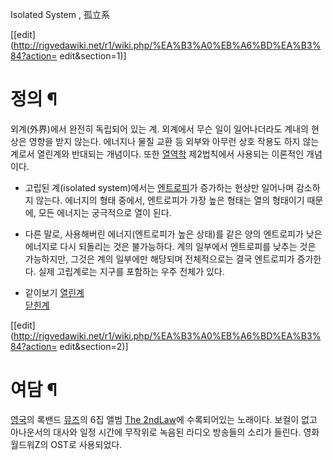 Isolated System , 孤立系

[[edit](http://rigvedawiki.net/r1/wiki.php/%EA%B3%A0%EB%A6%BD%EA%B3%84?action=
edit&section=1)]

# 정의 ¶

외계(外界)에서 완전히 독립되어 있는 계. 외계에서 무슨 일이 일어나더라도 계내의 현상은 영향을 받지 않는다. 에너지나 물질 교환 등 외부와
아무런 상호 작용도 하지 않는 계로서 열린계와 반대되는 개념이다. 또한
[열역학](%EC%97%B4%EC%97%AD%ED%95%99.md) 제2법칙에서 사용되는 이론적인 개념이다.  

  * 고립된 계(isolated system)에서는 [엔트로피](%EC%97%94%ED%8A%B8%EB%A1%9C%ED%94%BC.md)가 증가하는 현상만 일어나며 감소하지 않는다. 에너지의 형태 중에서, 엔트로피가 가장 높은 형태는 열의 형태이기 때문에, 모든 에너지는 궁극적으로 열이 된다.
  * 다른 말로, 사용해버린 에너지(엔트로피가 높은 상태)를 같은 양의 엔트로피가 낮은 에너지로 다시 되돌리는 것은 불가능하다. 계의 일부에서 엔트로피를 낮추는 것은 가능하지만, 그것은 계의 일부에만 해당되며 전체적으로는 결국 엔트로피가 증가한다.
실제 고립계로는 지구를 포함하는 우주 전체가 있다.

  

  * 같이보기
[열린계](%EC%97%B4%EB%A6%B0%EA%B3%84.md)  
[닫힌계](%EB%8B%AB%ED%9E%8C%EA%B3%84.md)

  

[[edit](http://rigvedawiki.net/r1/wiki.php/%EA%B3%A0%EB%A6%BD%EA%B3%84?action=
edit&section=2)]

# 여담 ¶

[영국](%EC%98%81%EA%B5%AD.md)의 록밴드 [뮤즈](Muse.md)의 6집 앨범 [The 2ndLaw](The%202nd%20Law.md)에 수록되어있는 노래이다. 보컬이 없고 아나운서의 대사와 일정 시간에 무작위로 녹음된 라디오
방송들의 소리가 들린다. 영화 월드워Z의 OST로 사용되었다.

